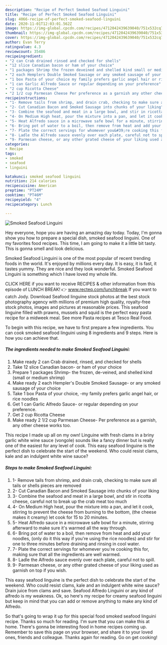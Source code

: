 ```yaml
---
description: "Recipe of Perfect Smoked Seafood Linguini"
title: "Recipe of Perfect Smoked Seafood Linguini"
slug: 4066-recipe-of-perfect-smoked-seafood-linguini
date: 2020-11-01T12:03:01.562Z
image: https://img-global.cpcdn.com/recipes/4712042439639040/751x532cq70/smoked-seafood-linguini-recipe-main-photo.jpg
thumbnail: https://img-global.cpcdn.com/recipes/4712042439639040/751x532cq70/smoked-seafood-linguini-recipe-main-photo.jpg
cover: https://img-global.cpcdn.com/recipes/4712042439639040/751x532cq70/smoked-seafood-linguini-recipe-main-photo.jpg
author: Evan Terry
ratingvalue: 4.3
reviewcount: 35486
recipeingredient:
- "2 can Crab drained rinsed and checked for shells"
- "12 slice Canadian bacon or ham of your choice"
- "1 packages Shrimp the frozen deveined and shelled kind small or medium shrimp"
- "2 each Hemplers Double Smoked Sausage or any smoked sausage of your choice"
- "1 box Pasta of your choice my family prefers garlic angel hair or rice noodles"
- "1 can Garlic Alfredo Sauce or regular depending on your preference"
- "2 cup Ricotta Cheese"
- "2 1/2 cup Parmesan Cheese Per preference as a garnish any other cheese works too"
recipeinstructions:
- "1- Remove tails from shrimp, and drain crab, checking to make sure all tails or shells pieces are removed"
- "2- Cut Canadian Bacon and Smoked Sausage into chunks of your liking"
- "3- Combine the seafood and meat in a large bowl, and stir in ricotta cheese, careful not to break up the crab meat too much"
- "4- On Medium High heat, pour the mixture into a pan, and let it cook, stirring to prevent the cheese from burning to the bottom, (the cheese makes it creamy) let cook for 15 to 20 minutes."
- "5- Heat Alfredo sauce in a microwave safe bowl for a minute, stirring afterward to make sure it&#39;s warmed all the way through."
- "6- Bring pot of water to a boil, then remove from heat and add your noodles, (only do it this way if you&#39;re using the rice noodles) and stir for one to three minutes before draining and rinsing in cool water."
- "7- Plate the correct servings for whomever you&#39;re cooking this for, making sure that all the ingredients are well warmed."
- "8- Ladle the Alfredo sauce evenly over each plate, careful not to spill."
- "9- Parmesan cheese, or any other grated cheese of your liking used as garnish on top if you wish."
categories:
- Recipe
tags:
- smoked
- seafood
- linguini

katakunci: smoked seafood linguini 
nutrition: 214 calories
recipecuisine: American
preptime: "PT24M"
cooktime: "PT46M"
recipeyield: "4"
recipecategory: Lunch

---
```



![Smoked Seafood Linguini](https://img-global.cpcdn.com/recipes/4712042439639040/751x532cq70/smoked-seafood-linguini-recipe-main-photo.jpg)

Hey everyone, hope you are having an amazing day today. Today, I'm gonna show you how to prepare a special dish, smoked seafood linguini. One of my favorites food recipes. This time, I am going to make it a little bit tasty. This is gonna smell and look delicious.

Smoked Seafood Linguini is one of the most popular of recent trending foods in the world. It's enjoyed by millions every day. It is easy, it is fast, it tastes yummy. They are nice and they look wonderful. Smoked Seafood Linguini is something which I have loved my whole life.

CLICK HERE if you want to receive RECIPES &amp; other information from this episode of LUNCH BREAK! 👉 www.recteq.com/lunchbreak If you want to catch Jody. Download Seafood linguine stock photos at the best stock photography agency with millions of premium high quality, royalty-free stock photos, images and pictures at reasonable prices. This seafood linguine filled with prawns, mussels and squid is the perfect easy pasta recipe for a midweek meal. See more Pasta recipes at Tesco Real Food.


To begin with this recipe, we have to first prepare a few ingredients. You can cook smoked seafood linguini using 8 ingredients and 9 steps. Here is how you can achieve that.

<!--inarticleads1-->

##### The ingredients needed to make Smoked Seafood Linguini:

1. Make ready 2 can Crab drained, rinsed, and checked for shells
1. Take 12 slice Canadian bacon- or ham of your choice
1. Prepare 1 packages Shrimp- the frozen, de-veined, and shelled kind (small or medium shrimp)
1. Make ready 2 each Hempler&#39;s Double Smoked Sausage- or any smoked sausage of your choice
1. Take 1 box Pasta of your choice, -my family prefers garlic angel hair, or rice noodles
1. Get 1 can Garlic Alfredo Sauce- or regular depending on your preference.
1. Get 2 cup Ricotta Cheese
1. Make ready 2 1/2 cup Parmesan Cheese- Per preference as a garnish, any other cheese works too.


This recipe I made up all on my own! Linguine with fresh clams in a briny garlic white wine sauce (vongole) sounds like a fancy dinner but is really one of the easiest for any level of cook. This easy seafood linguine is the perfect dish to celebrate the start of the weekend. Who could resist clams, kale and an indulgent white wine sauce? 

<!--inarticleads2-->

##### Steps to make Smoked Seafood Linguini:

1. 1- Remove tails from shrimp, and drain crab, checking to make sure all tails or shells pieces are removed
1. 2- Cut Canadian Bacon and Smoked Sausage into chunks of your liking
1. 3- Combine the seafood and meat in a large bowl, and stir in ricotta cheese, careful not to break up the crab meat too much
1. 4- On Medium High heat, pour the mixture into a pan, and let it cook, stirring to prevent the cheese from burning to the bottom, (the cheese makes it creamy) let cook for 15 to 20 minutes.
1. 5- Heat Alfredo sauce in a microwave safe bowl for a minute, stirring afterward to make sure it&#39;s warmed all the way through.
1. 6- Bring pot of water to a boil, then remove from heat and add your noodles, (only do it this way if you&#39;re using the rice noodles) and stir for one to three minutes before draining and rinsing in cool water.
1. 7- Plate the correct servings for whomever you&#39;re cooking this for, making sure that all the ingredients are well warmed.
1. 8- Ladle the Alfredo sauce evenly over each plate, careful not to spill.
1. 9- Parmesan cheese, or any other grated cheese of your liking used as garnish on top if you wish.


This easy seafood linguine is the perfect dish to celebrate the start of the weekend. Who could resist clams, kale and an indulgent white wine sauce? Drain juice from clams and save. Seafood Alfredo Linguini or any kind of alfredo is my weakness. Ok, so here&#39;s my recipe for creamy seafood linguini but keep in mind that you can add or remove anything to make any kind of Alfredo. 

So that's going to wrap it up for this special food smoked seafood linguini recipe. Thanks so much for reading. I'm sure that you can make this at home. There's gonna be interesting food in home recipes coming up. Remember to save this page on your browser, and share it to your loved ones, friends and colleague. Thanks again for reading. Go on get cooking!
